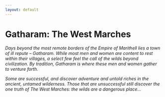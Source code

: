 ```yaml
---
layout: default
---
```


# **Gatharam: The West Marches**

*Days beyond the most remote borders of the Empire of Marithell lies a town of ill repute – Gatharam. While most men and women are content to rest within their villages, a select few feel the call of the wilds beyond civilization. By tradition, Gatharam is where these men and women gather to venture forth.*

*Some are successful, and discover adventure and untold riches in the ancient, untamed wilderness. Those that are unsuccessful still discover the one truth of The West Marches: the wilds are a dangerous place...*
